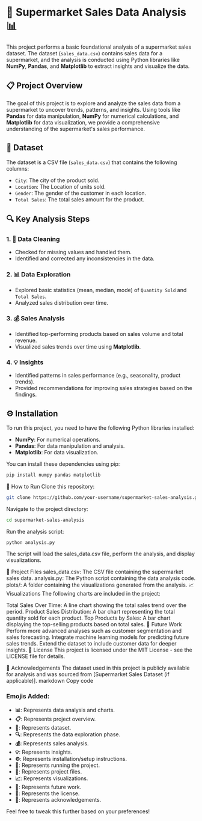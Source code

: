 # 🛒 Supermarket Sales Data Analysis 📊

This project performs a basic foundational analysis of a supermarket sales dataset. The dataset (`sales_data.csv`) contains sales data for a supermarket, and the analysis is conducted using Python libraries like **NumPy**, **Pandas**, and **Matplotlib** to extract insights and visualize the data.

## 📋 Project Overview

The goal of this project is to explore and analyze the sales data from a supermarket to uncover trends, patterns, and insights. Using tools like **Pandas** for data manipulation, **NumPy** for numerical calculations, and **Matplotlib** for data visualization, we provide a comprehensive understanding of the supermarket's sales performance.

## 📂 Dataset

The dataset is a CSV file (`sales_data.csv`) that contains the following columns:
- `City`: The city of the product sold.
- `Location`: The Location of units sold.
- `Gender`: The gender of the customer in each location.
- `Total Sales`: The total sales amount for the product.

## 🔍 Key Analysis Steps

### 1. 🧹 Data Cleaning
- Checked for missing values and handled them.
- Identified and corrected any inconsistencies in the data.
  
### 2. 📊 Data Exploration
- Explored basic statistics (mean, median, mode) of `Quantity Sold` and `Total Sales`.
- Analyzed sales distribution over time.
  
### 3. 💰 Sales Analysis
- Identified top-performing products based on sales volume and total revenue.
- Visualized sales trends over time using **Matplotlib**.

### 4. 💡 Insights
- Identified patterns in sales performance (e.g., seasonality, product trends).
- Provided recommendations for improving sales strategies based on the findings.

## ⚙️ Installation

To run this project, you need to have the following Python libraries installed:

- **NumPy**: For numerical operations.
- **Pandas**: For data manipulation and analysis.
- **Matplotlib**: For data visualization.

You can install these dependencies using pip:

```bash
pip install numpy pandas matplotlib
```
🏃 How to Run
Clone this repository:
```bash
git clone https://github.com/your-username/supermarket-sales-analysis.git
```
Navigate to the project directory:
```bash
cd supermarket-sales-analysis
```
Run the analysis script:
```bash
python analysis.py
```
The script will load the sales_data.csv file, perform the analysis, and display visualizations.

📁 Project Files
sales_data.csv: The CSV file containing the supermarket sales data.
analysis.py: The Python script containing the data analysis code.
plots/: A folder containing the visualizations generated from the analysis.
📈 Visualizations
The following charts are included in the project:

Total Sales Over Time: A line chart showing the total sales trend over the period.
Product Sales Distribution: A bar chart representing the total quantity sold for each product.
Top Products by Sales: A bar chart displaying the top-selling products based on total sales.
🚀 Future Work
Perform more advanced analyses such as customer segmentation and sales forecasting.
Integrate machine learning models for predicting future sales trends.
Extend the dataset to include customer data for deeper insights.
📝 License
This project is licensed under the MIT License - see the LICENSE file for details.

🙏 Acknowledgements
The dataset used in this project is publicly available for analysis and was sourced from [Supermarket Sales Dataset (if applicable)].
markdown
Copy code

### Emojis Added:
- **📊**: Represents data analysis and charts.
- **📋**: Represents project overview.
- **📂**: Represents dataset.
- **🔍**: Represents the data exploration phase.
- **💰**: Represents sales analysis.
- **💡**: Represents insights.
- **⚙️**: Represents installation/setup instructions.
- **🏃**: Represents running the project.
- **📁**: Represents project files.
- **📈**: Represents visualizations.
- **🚀**: Represents future work.
- **📝**: Represents the license.
- **🙏**: Represents acknowledgements.

Feel free to tweak this further based on your preferences!
